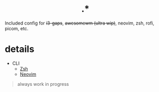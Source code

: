 <div align=center>

# .*

</div>

Included config for ~~i3-gaps~~, ~~awesomewm (ultra wip)~~, neovim, zsh, rofi, picom, etc.

# details
- CLI
  - [Zsh](https://github.com/zsh-users/zsh)
  - [Neovim](https://github.com/neovim/neovim)

> always work in progress
